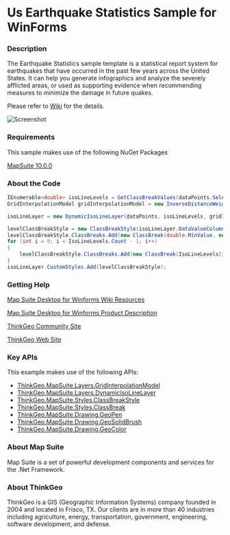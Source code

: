 # Us Earthquake Statistics Sample for WinForms

### Description

The Earthquake Statistics sample template is a statistical report system for earthquakes that have occurred in the past few years across the United States. It can help you generate infographics and analyze the severely afflicted areas, or used as supporting evidence when recommending measures to minimize the damage in future quakes.

Please refer to [Wiki](http://wiki.thinkgeo.com/wiki/map_suite_desktop_for_winforms) for the details.

![Screenshot](https://gitlab.com/thinkgeo/public/thinkgeo-desktop-maps/-/raw/support/v10/samples/winforms/UsEarthquakeStatistics/ScreenShot.png)

### Requirements
This sample makes use of the following NuGet Packages

[MapSuite 10.0.0](https://www.nuget.org/packages?q=ThinkGeo)

### About the Code
```csharp
IEnumerable<double> isoLineLevels = GetClassBreakValues(dataPoints.Select(n => n.Value), 12);
GridInterpolationModel gridInterpolationModel = new InverseDistanceWeightedGridInterpolationModel(3, double.MaxValue);

isoLineLayer = new DynamicIsoLineLayer(dataPoints, isoLineLevels, gridInterpolationModel, IsoLineType.ClosedLinesAsPolygons);

levelClassBreakStyle = new ClassBreakStyle(isoLineLayer.DataValueColumnName);
levelClassBreakStyle.ClassBreaks.Add(new ClassBreak(double.MinValue, new AreaStyle(new GeoPen(GeoColor.FromHtml("#FE6B06"), 1), new GeoSolidBrush(new GeoColor(100, levelAreaColors[0])))));
for (int i = 0; i < IsoLineLevels.Count - 1; i++)
{
    levelClassBreakStyle.ClassBreaks.Add(new ClassBreak(IsoLineLevels[i + 1], new AreaStyle(new GeoPen(GeoColor.FromHtml("#FE6B06"), 1), new GeoSolidBrush(new GeoColor(100, levelAreaColors[i + 1])))));
}
isoLineLayer.CustomStyles.Add(levelClassBreakStyle);
```
### Getting Help

[Map Suite Desktop for Winforms Wiki Resources](http://wiki.thinkgeo.com/wiki/map_suite_desktop_for_winforms)

[Map Suite Desktop for Winforms Product Description](https://thinkgeo.com/ui-controls#desktop-platforms)

[ThinkGeo Community Site](http://community.thinkgeo.com/)

[ThinkGeo Web Site](http://www.thinkgeo.com)

### Key APIs
This example makes use of the following APIs:

- [ThinkGeo.MapSuite.Layers.GridInterpolationModel](http://wiki.thinkgeo.com/wiki/api/thinkgeo.mapsuite.layers.gridinterpolationmodel)
- [ThinkGeo.MapSuite.Layers.DynamicIsoLineLayer](http://wiki.thinkgeo.com/wiki/api/thinkgeo.mapsuite.layers.dynamicisolinelayer)
- [ThinkGeo.MapSuite.Styles.ClassBreakStyle](http://wiki.thinkgeo.com/wiki/api/thinkgeo.mapsuite.styles.classbreakstyle)
- [ThinkGeo.MapSuite.Styles.ClassBreak](http://wiki.thinkgeo.com/wiki/api/thinkgeo.mapsuite.styles.classbreak)
- [ThinkGeo.MapSuite.Drawing.GeoPen](http://wiki.thinkgeo.com/wiki/api/thinkgeo.mapsuite.drawing.geopen)
- [ThinkGeo.MapSuite.Drawing.GeoSolidBrush](http://wiki.thinkgeo.com/wiki/api/thinkgeo.mapsuite.drawing.geosolidbrush)
- [ThinkGeo.MapSuite.Drawing.GeoColor](http://wiki.thinkgeo.com/wiki/api/thinkgeo.mapsuite.drawing.geocolor)

### About Map Suite
Map Suite is a set of powerful development components and services for the .Net Framework.

### About ThinkGeo
ThinkGeo is a GIS (Geographic Information Systems) company founded in 2004 and located in Frisco, TX. Our clients are in more than 40 industries including agriculture, energy, transportation, government, engineering, software development, and defense.
